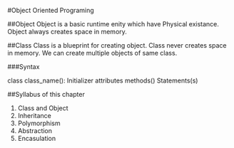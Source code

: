 #Object Oriented Programing

##Object 
Object is a basic runtime enity which have Physical existance.
Object always creates space in memory.


##Class
Class is a blueprint for creating object.
Class never creates space in memory.
We can create multiple objects of same class.

###Syntax

class class_name():
    Initializer
    attributes
    methods()
    Statements(s)


##Syllabus of this chapter
1. Class and Object
2. Inheritance
3. Polymorphism
4. Abstraction
5. Encasulation